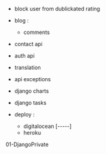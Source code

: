 - block user from dublickated rating
- blog : 
    - comments

- contact api 
- auth api 
- translation 
- api exceptions
- django charts 
- django tasks 
- deploy : 
    - digitalocean [-----]
    - heroku 




01-DjangoPrivate
